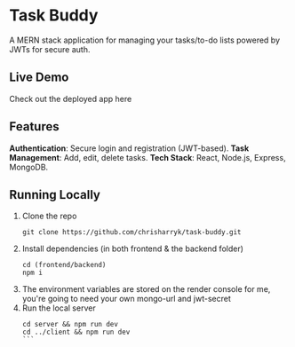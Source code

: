# Task Buddy 
A MERN stack application for managing your tasks/to-do lists powered by JWTs for secure auth.

## Live Demo
Check out the deployed app here

## Features
**Authentication**: Secure login and registration (JWT-based).
**Task Management**: Add, edit, delete tasks.
**Tech Stack**: React, Node.js, Express, MongoDB.

## Running Locally
1. Clone the repo
   ```
   git clone https://github.com/chrisharryk/task-buddy.git
   ```
2. Install dependencies (in both frontend & the backend folder)
   ```
   cd (frontend/backend)
   npm i
   ```
3. The environment variables are stored on the render console for me, you're going to need your own mongo-url and jwt-secret
4. Run the local server
   ````
   cd server && npm run dev
   cd ../client && npm run dev
   ```
